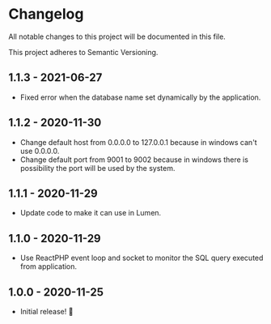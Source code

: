 # Changelog

All notable changes to this project will be documented in this file.

This project adheres to Semantic Versioning.

## 1.1.3 - 2021-06-27

- Fixed error when the database name set dynamically by the application.

## 1.1.2 - 2020-11-30

- Change default host from 0.0.0.0 to 127.0.0.1 because in windows can't use 0.0.0.0.
- Change default port from 9001 to 9002 because in windows there is possibility the port will be used by the system.

## 1.1.1 - 2020-11-29

- Update code to make it can use in Lumen.

## 1.1.0 - 2020-11-29

- Use ReactPHP event loop and socket to monitor the SQL query executed from application.

## 1.0.0 - 2020-11-25

- Initial release! 🎉